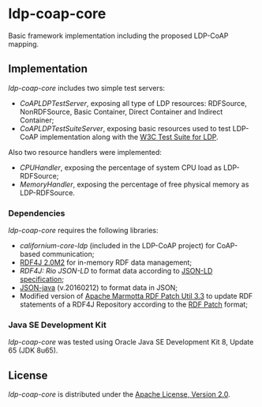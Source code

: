 ldp-coap-core
===================

Basic framework implementation including the proposed LDP-CoAP mapping.

Implementation
-------------
_ldp-coap-core_ includes two simple test servers:

- _CoAPLDPTestServer_, exposing all type of LDP resources: RDFSource, NonRDFSource, Basic Container, Direct Container and Indirect Container;
- _CoAPLDPTestSuiteServer_, exposing basic resources used to test LDP-CoAP implementation along with the [W3C Test Suite for LDP](http://w3c.github.io/ldp-testsuite/).

Also two resource handlers were implemented:
- _CPUHandler_, exposing the percentage of system CPU load as LDP-RDFSource;
- _MemoryHandler_, exposing the percentage of free physical memory as LDP-RDFSource.

### Dependencies

_ldp-coap-core_ requires the following libraries:

- _californium-core-ldp_ (included in the LDP-CoAP project) for CoAP-based communication;
- [RDF4J 2.0M2](http://rdf4j.org/) for in-memory RDF data management;
- _RDF4J: Rio JSON-LD_ to format data according to [JSON-LD specification](http://www.w3.org/TR/json-ld/);
- [JSON-java](http://github.com/stleary/JSON-java) (v.20160212) to format data in JSON;
- Modified version of [Apache Marmotta RDF Patch Util 3.3](http://marmotta.apache.org/sesame.html) to update RDF statements of a RDF4J Repository according to the [RDF Patch](http://afs.github.io/rdf-patch/) format;

### Java SE Development Kit 

_ldp-coap-core_ was tested using Oracle Java SE Development Kit 8, Update 65 (JDK 8u65).

License
-------------

_ldp-coap-core_ is distributed under the [Apache License, Version 2.0](http://www.apache.org/licenses/LICENSE-2.0).
